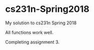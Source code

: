 # cs231n-Spring2018
My solution to cs231n Spring 2018

All functions work well.

Completing assignment 3.
